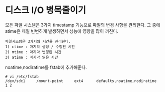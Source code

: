 # 디스크 I/O 병목줄이기

모든 파일 시스템은 3가지 timestamp 기능으로 파일의 변경 사항을 관리한다. 그 중에 atime은 제일 빈번하게 발생하면서 성능에 영향을 많이 끼친다.

```
파일시스템은 3가지의 시간을 관리한다.
1) ctime : 마지막 생성 / 수정된 시간
2) mtime : 마지막 변경된 시간
3) atime : 마지막 읽은 시간
```

noatime,nodiratime를 fstab에 추가해준다.
 
```
# vi /etc/fstab
/dev/sdc1     /mount-point     ext4      defaults,noatime,nodiratime     1 2
```
